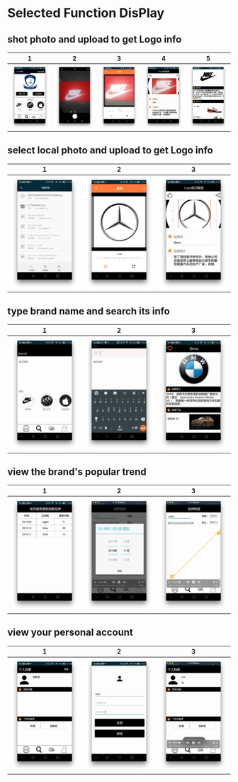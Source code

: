 # Selected Function DisPlay

## shot photo and upload to get Logo info
| 1 | 2 | 3 | 4 |5|
|---------|-------|-------|------|------|
|![Alt text](./selected_imgs/show_1.jpg)|![Alt text](./selected_imgs/show_2.jpg)|![Alt text](./selected_imgs/show_3.jpg)|![Alt text](./selected_imgs/show_4.jpg)|![Alt text](./selected_imgs/show_5.jpg)|

## select local photo and upload to get Logo info
| 1 | 2 | 3 |
|---------|-------|-------|
|![Alt text](./selected_imgs/s2-1.jpg)|![Alt text](./selected_imgs/s2-2.jpg)|![Alt text](./selected_imgs/s2-3.jpg)|

## type brand name and search its info
| 1 | 2 | 3 |
|---------|-------|-------|
|![Alt text](./selected_imgs/s3-1.jpg)|![Alt text](./selected_imgs/s3-2.jpg)|![Alt text](./selected_imgs/s3-3.jpg)|

## view the brand's popular trend
| 1 | 2 | 3 |
|---------|-------|-------|
|![Alt text](./selected_imgs/s4-1.jpg)|![Alt text](./selected_imgs/s4-2.jpg)|![Alt text](./selected_imgs/s4-3.jpg)|

## view your personal account
| 1 | 2 | 3 |
|---------|-------|-------|
|![Alt text](./selected_imgs/s5-1.jpg)|![Alt text](./selected_imgs/s5-2.jpg)|![Alt text](./selected_imgs/s5-3.jpg)|



























